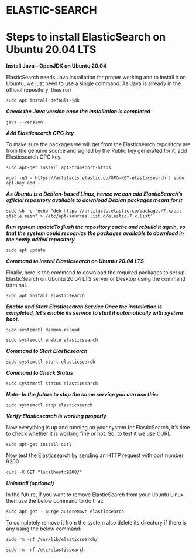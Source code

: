 # ELASTIC-SEARCH

# Steps to install ElasticSearch on Ubuntu 20.04 LTS

**Install Java  – OpenJDK on Ubuntu 20.04**

ElasticSearch needs Java installation for proper working and to install it on Ubuntu, we just need to use a single command. As Java is already in the official repository, thus run

```
sudo apt install default-jdk
````

***Check the Java version once the installation is completed***

```
java --version
````

***Add Elasticsearch GPG key***

To make sure the packages we will get from the Elasticsearch repository are from the genuine source and signed by the Public key generated for it, add Elasticsearch GPG key.

```
sudo apt-get install apt-transport-https
````

```
wget -qO - https://artifacts.elastic.co/GPG-KEY-elasticsearch | sudo apt-key add -
````
 
***As Ubuntu is a Debian-based Linux, hence we can add ElasticSearch’s official repository available to download Debian packages meant for it***

```
sudo sh -c 'echo "deb https://artifacts.elastic.co/packages/7.x/apt stable main" > /etc/apt/sources.list.d/elastic-7.x.list'
````
***Run system updateTo flush the repository cache and rebuild it again, so that the system could recognize the packages available to download in the newly added repository.***

```
sudo apt update
````
 
***Command to install Elasticsearch on Ubuntu 20.04 LTS***

Finally, here is the command to download the required packages to set up ElasticSearch on Ubuntu 20.04 LTS server or Desktop using the command terminal.

```
sudo apt install elasticsearch
````
***Enable and Start Elasticsearch Service Once the installation is completed, let’s enable its service to start it automatically with system boot.***

```
sudo systemctl daemon-reload
````

```
sudo systemctl enable elasticsearch
````

***Command to Start Elasticsearch***

```
sudo systemctl start elasticsearch
````

***Command to Check Status*** 

```
sudo systemctl status elasticsearch
````

***Note– In the future to stop the same service you can use this:***

```
sudo systemctl stop elasticsearch
````
 
***Verify Elasticsearch is working properly***

Now everything is up and running on your system for ElasticSearch, it’s time to check whether it is working fine or not. So, to test it we use CURL.

```
sudo apt-get install curl
````

Now test the Elasticsearch by sending an HTTP request with port number 9200

```
curl -X GET "localhost:9200/"
```



 

***Uninstall (optional)***

In the future, if you want to remove ElasticSearch from your Ubuntu Linux then use the below command to do that:

```
sudo apt-get --purge autoremove elasticsearch
````

To completely remove it from the system also delete its directory if there is any using the below command:

```
sudo rm -rf /var/lib/elasticsearch/
````

```
sudo rm -rf /etc/elasticsearch
````
